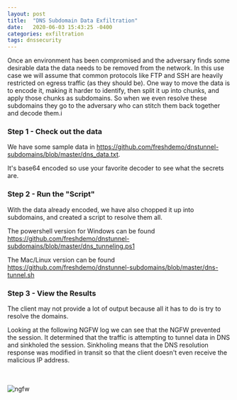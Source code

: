 ```yaml
---
layout: post
title:  "DNS Subdomain Data Exfiltration"
date:   2020-06-03 15:43:25 -0400
categories: exfiltration 
tags: dnssecurity
---
```

<p>
Once an environment has been compromised and the adversary finds some desirable data the data needs to be removed from the network. In this use case we will assume that common protocols like FTP and SSH are heavily restricted on egress traffic (as they should be). One way to move the data is to encode it, making it harder to identify, then split it up into chunks, and apply those chunks as subdomains. So when we even resolve these subdomains they go to the adversary who can stitch them back together and decode them.i
</p>

<h3>Step 1 - Check out the data</h3>

<p>
We have some sample data in <a href="https://github.com/freshdemo/dnstunnel-subdomains/blob/master/dns_data.txt">https://github.com/freshdemo/dnstunnel-subdomains/blob/master/dns_data.txt</a>.
</p>

<p>
It's base64 encoded so use your favorite decoder to see what the secrets are.
</p>

<h3>Step 2 - Run the "Script"</h3>

<p>
With the data already encoded, we have also chopped it up into subdomains, and created a script to resolve them all.
</p>

<p>
The powershell version for Windows can be found <a href="https://github.com/freshdemo/dnstunnel-subdomains/blob/master/dns_tunneling.ps1">https://github.com/freshdemo/dnstunnel-subdomains/blob/master/dns_tunneling.ps1</a>
</p>

<p>
The Mac/Linux version can be found <a href="https://github.com/freshdemo/dnstunnel-subdomains/blob/master/dns-tunnel.sh">https://github.com/freshdemo/dnstunnel-subdomains/blob/master/dns-tunnel.sh</a>
</p>

<h3>Step 3 - View the Results</h3>

<p>
The client may not provide a lot of output because all it has to do is try to resolve the domains.
</p>

<p>
Looking at the following NGFW log we can see that the NGFW prevented the session. It determined that the traffic is attempting to tunnel data in DNS and sinkholed the session. Sinkholing means that the DNS resolution response was modified in transit so that the client doesn't even receive the malicious IP address.
</p>
<br>
<br>
<img src="/images/exfiltration-dnstunneling-subdomain.png" alt="ngfw">



